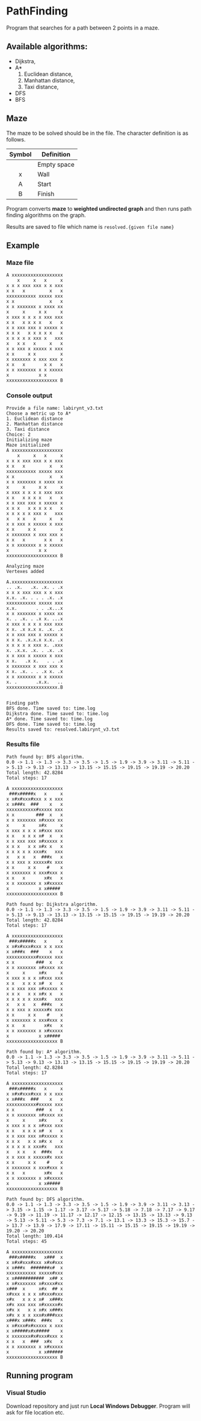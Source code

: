 # PathFinding

Program that searches for a path between 2 points in a maze.

## Available algorithms:
- Dijkstra,
- A*
	1. Euclidean distance,
	1. Manhattan distance,
	1. Taxi distance,
- DFS
- BFS

## Maze
The maze to be solved should be in the file. The character definition is as follows.

| Symbol | Definition  |
|:------:|------------ |
|        | Empty space |
|x       | Wall        |
|A       | Start       |
|B       | Finish      |

Program converts **maze** to **weighted undirected graph** and then runs path finding algorithms on the graph.

Results are saved to file which name is ```resolved.{given file name}```

## Example
### Maze file
```
A xxxxxxxxxxxxxxxxxxx
    x     x   x     x
x x x xxx xxx x x xxx
x x   x         x   x
xxxxxxxxxxx xxxxx xxx
x x             x   x
x x xxxxxxx x xxxx xx
x     x     x x     x
x xxx x x x x xxx xxx
x x   x x x x   x   x
x x xxx xxx x xxxxx x
x x x   x x x x x   x
x x x x x xxx x   xxx
x   x x   x     x   x
x x xxx x xxxxx x xxx
x x     x x         x
x xxxxxxx x xxx xxx x
x x   x       x x   x
x x xxxxxxx x x xxxxx
x           x x      
xxxxxxxxxxxxxxxxxxx B
```
### Console output
```
Provide a file name: labirynt_v3.txt
Choose a metric up to A*
1. Euclidean distance
2. Manhattan distance
3. Taxi distance
Choice: 2
Initializing maze
Maze initialized
A xxxxxxxxxxxxxxxxxxx
    x     x   x     x
x x x xxx xxx x x xxx
x x   x         x   x
xxxxxxxxxxx xxxxx xxx
x x             x   x
x x xxxxxxx x xxxx xx
x     x     x x     x
x xxx x x x x xxx xxx
x x   x x x x   x   x
x x xxx xxx x xxxxx x
x x x   x x x x x   x
x x x x x xxx x   xxx
x   x x   x     x   x
x x xxx x xxxxx x xxx
x x     x x         x
x xxxxxxx x xxx xxx x
x x   x       x x   x
x x xxxxxxx x x xxxxx
x           x x
xxxxxxxxxxxxxxxxxxx B

Analyzing maze
Vertexes added

A.xxxxxxxxxxxxxxxxxxx
.. .x.   .x. .x. . .x
x x x xxx xxx x x xxx
x.x. .x. . . . .x. .x
xxxxxxxxxxx xxxxx xxx
x.x.       . . .x...x
x x xxxxxxx x xxxx xx
x. . .x. . .x x. ...x
x xxx x x x x xxx xxx
x x. .x x.x x. .x. .x
x x xxx xxx x xxxxx x
x x x. .x.x.x x.x. .x
x x x x x xxx x. .xxx
x. .x.x. .x. . .x. .x
x x xxx x xxxxx x xxx
x x.   .x x.   . . .x
x xxxxxxx x xxx xxx x
x x. .x. . . .x x. .x
x x xxxxxxx x x xxxxx
x. .       .x.x.   ..
xxxxxxxxxxxxxxxxxxx.B


Finding path
BFS done. Time saved to: time.log
Dijkstra done. Time saved to: time.log
A* done. Time saved to: time.log
DFS done. Time saved to: time.log
Results saved to: resolved.labirynt_v3.txt
```
### Results file
```
Path found by: BFS algorithm.
0.0 -> 1.1 -> 1.3 -> 3.3 -> 3.5 -> 1.5 -> 1.9 -> 3.9 -> 3.11 -> 5.11 -> 5.13 -> 9.13 -> 13.13 -> 13.15 -> 15.15 -> 19.15 -> 19.19 -> 20.20
Total length: 42.8284
Total steps: 17
    
A xxxxxxxxxxxxxxxxxxx
 ###x#####x   x     x
x x#x#xxx#xxx x x xxx
x x###x  ###    x   x
xxxxxxxxxxx#xxxxx xxx
x x        ###  x   x
x x xxxxxxx x#xxxx xx
x     x     x#x     x
x xxx x x x x#xxx xxx
x x   x x x x#  x   x
x x xxx xxx x#xxxxx x
x x x   x x x#x x   x
x x x x x xxx#x   xxx
x   x x   x  ###x   x
x x xxx x xxxxx#x xxx
x x     x x    #    x
x xxxxxxx x xxx#xxx x
x x   x       x#x   x
x x xxxxxxx x x#xxxxx 
x           x x#####  
xxxxxxxxxxxxxxxxxxx B 

Path found by: Dijkstra algorithm.
0.0 -> 1.1 -> 1.3 -> 3.3 -> 3.5 -> 1.5 -> 1.9 -> 3.9 -> 3.11 -> 5.11 -> 5.13 -> 9.13 -> 13.13 -> 13.15 -> 15.15 -> 19.15 -> 19.19 -> 20.20
Total length: 42.8284
Total steps: 17

A xxxxxxxxxxxxxxxxxxx
 ###x#####x   x     x
x x#x#xxx#xxx x x xxx
x x###x  ###    x   x
xxxxxxxxxxx#xxxxx xxx
x x        ###  x   x
x x xxxxxxx x#xxxx xx
x     x     x#x     x
x xxx x x x x#xxx xxx
x x   x x x x#  x   x
x x xxx xxx x#xxxxx x
x x x   x x x#x x   x
x x x x x xxx#x   xxx
x   x x   x  ###x   x
x x xxx x xxxxx#x xxx
x x     x x    #    x
x xxxxxxx x xxx#xxx x
x x   x       x#x   x
x x xxxxxxx x x#xxxxx 
x           x x#####  
xxxxxxxxxxxxxxxxxxx B 

Path found by: A* algorithm.
0.0 -> 1.1 -> 1.3 -> 3.3 -> 3.5 -> 1.5 -> 1.9 -> 3.9 -> 3.11 -> 5.11 -> 5.13 -> 9.13 -> 13.13 -> 13.15 -> 15.15 -> 19.15 -> 19.19 -> 20.20
Total length: 42.8284
Total steps: 17

A xxxxxxxxxxxxxxxxxxx
 ###x#####x   x     x
x x#x#xxx#xxx x x xxx
x x###x  ###    x   x
xxxxxxxxxxx#xxxxx xxx
x x        ###  x   x
x x xxxxxxx x#xxxx xx
x     x     x#x     x
x xxx x x x x#xxx xxx
x x   x x x x#  x   x
x x xxx xxx x#xxxxx x
x x x   x x x#x x   x
x x x x x xxx#x   xxx
x   x x   x  ###x   x
x x xxx x xxxxx#x xxx
x x     x x    #    x
x xxxxxxx x xxx#xxx x
x x   x       x#x   x
x x xxxxxxx x x#xxxxx 
x           x x#####  
xxxxxxxxxxxxxxxxxxx B 

Path found by: DFS algorithm.
0.0 -> 1.1 -> 1.3 -> 3.3 -> 3.5 -> 1.5 -> 1.9 -> 3.9 -> 3.11 -> 3.13 -> 3.15 -> 1.15 -> 1.17 -> 3.17 -> 5.17 -> 5.18 -> 7.18 -> 7.17 -> 9.17 -> 9.19 -> 11.19 -> 11.17 -> 12.17 -> 12.15 -> 13.15 -> 13.13 -> 9.13 -> 5.13 -> 5.11 -> 5.3 -> 7.3 -> 7.1 -> 13.1 -> 13.3 -> 15.3 -> 15.7 -> 13.7 -> 13.9 -> 17.9 -> 17.11 -> 15.11 -> 15.15 -> 19.15 -> 19.19 -> 19.20 -> 20.20
Total length: 109.414
Total steps: 45

A xxxxxxxxxxxxxxxxxxx
 ###x#####x   x###  x
x x#x#xxx#xxx x#x#xxx
x x###x  #######x#  x
xxxxxxxxxxx xxxxx#xxx
x x###########  x## x
x x#xxxxxxx x#xxxx#xx
x###  x     x#x  ## x
x#xxx x x x x#xxx#xxx
x#x   x x x x#  x###x
x#x xxx xxx x#xxxxx#x
x#x x   x x x#x x###x
x#x x x x xxx#x###xxx
x###x x###x  ###x   x
x x#xxx#x#xxxxx x xxx
x x#####x#x#####    x
x xxxxxxx#x#xxx#xxx x
x x   x  ###  x#x   x
x x xxxxxxx x x#xxxxx 
x           x x###### 
xxxxxxxxxxxxxxxxxxx B 
```

## Running program
### Visual Studio
Download repository and just run **Local Windows Debugger**. Program will ask for file location etc.